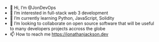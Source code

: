 - 👋 Hi, I’m @JonDevOps
- 👀 I’m interested in full-stack web 3 development
- 🌱 I’m currently learning Python, JavaScript, Solidity
- 💞️ I’m looking to collaborate on open source software that will be useful to many developers projects accross the globe
- 📫 How to reach me https://jonathanjackson.dev

<!---
JonDevOps/JonDevOps is a ✨ special ✨ repository because its `README.md` (this file) appears on your GitHub profile.
You can click the Preview link to take a look at your changes.
--->
